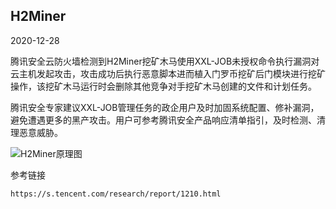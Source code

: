 ## H2Miner

2020-12-28

腾讯安全云防火墙检测到H2Miner挖矿木马使用XXL-JOB未授权命令执行漏洞对云主机发起攻击，攻击成功后执行恶意脚本进而植入门罗币挖矿后门模块进行挖矿操作，该挖矿木马运行时会删除其他竞争对手挖矿木马创建的文件和计划任务。

腾讯安全专家建议XXL-JOB管理任务的政企用户及时加固系统配置、修补漏洞，避免遭遇更多的黑产攻击。用户可参考腾讯安全产品响应清单指引，及时检测、清理恶意威胁。

![H2Miner原理图](https://github.com/G4rb3n/Botnet-Zoo/H2Miner/2012/pictrue/H2Miner.png)

参考链接
```
https://s.tencent.com/research/report/1210.html
```
